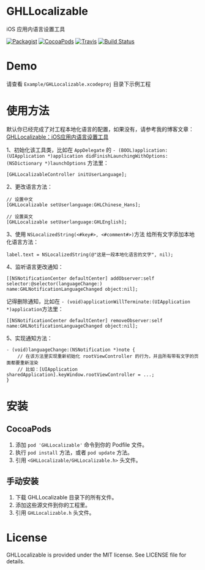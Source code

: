 # GHLLocalizable

iOS 应用内语言设置工具

[![Packagist](https://img.shields.io/badge/license-MIT-green.svg)](https://raw.githubusercontent.com/gonghonglou/GHLLocalizable/master/LICENSE)
[![CocoaPods](https://img.shields.io/badge/pod-v1.3.1-green.svg)](https://cocoapods.org/pods/GHLLocalizable)
[![Travis](https://img.shields.io/badge/platform-ios-green.svg)](https://www.apple.com/nl/ios)
[![Build Status](https://travis-ci.org/gonghonglou/GHLLocalizable.svg?branch=master)](https://travis-ci.org/gonghonglou/GHLLocalizable)


# Demo
请查看 `Example/GHLLocalizable.xcodeproj` 目录下示例工程

# 使用方法

默认你已经完成了对工程本地化语言的配置，如果没有，请参考我的博客文章：[GHLLocalizable：iOS应用内语言设置工具](http://gonghonglou.com/2018/03/14/GHLLocalizable/)


1、初始化该工具类，比如在 `AppDelegate` 的 `- (BOOL)application:(UIApplication *)application didFinishLaunchingWithOptions:(NSDictionary *)launchOptions` 方法里：
```
[GHLLocalizableController initUserLanguage];
```

2、更改语言方法：
```
// 设置中文
[GHLLocalizable setUserlanguage:GHLChinese_Hans];

// 设置英文
[GHLLocalizable setUserlanguage:GHLEnglish];
```

3、使用 `NSLocalizedString(<#key#>, <#comment#>)`方法 给所有文字添加本地化语言方法：
```
label.text = NSLocalizedString(@"这是一段本地化语言的文字", nil);
```

4、监听语言更改通知：
```
[[NSNotificationCenter defaultCenter] addObserver:self selector:@selector(languageChange:) name:GHLNotificationLanguageChanged object:nil];
```

记得删除通知，比如在 `- (void)applicationWillTerminate:(UIApplication *)application`方法里：
```
[[NSNotificationCenter defaultCenter] removeObserver:self name:GHLNotificationLanguageChanged object:nil];
```

5、实现通知方法：
```
- (void)languageChange:(NSNotification *)note {
    // 在该方法里实现重新初始化 rootViewController 的行为，并且所有带有文字的页面都要重新渲染
    // 比如：[UIApplication sharedApplication].keyWindow.rootViewController = ...;
}
```

# 安装
## CocoaPods
1. 添加 `pod 'GHLLocalizable'` 命令到你的 Podfile 文件。
2. 执行 `pod install` 方法，或者 `pod update` 方法。
3. 引用 `<GHLLocalizable/GHLLocalizable.h>` 头文件。

## 手动安装
1. 下载 GHLLocalizable 目录下的所有文件。
2. 添加这些源文件到你的工程里。
3. 引用 `GHLLocalizable.h` 头文件。

# License
GHLLocalizable is provided under the MIT license. See LICENSE file for details.

